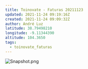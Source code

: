 ```yaml
---
title: Toinovate - Faturas 20211123
updated: 2021-11-24 09:19:16Z
created: 2021-11-24 09:09:32Z
author: André Luz
latitude: 38.79498210
longitude: -9.11344390
altitude: 104.3650
tags:
  - toinovate_faturas
---
```


![Snapshot.png](Snapshot-1.png)